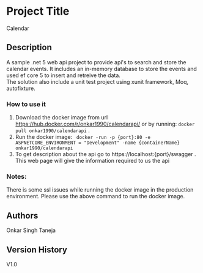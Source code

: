 # Project Title
Calendar
## Description
A sample .net 5 web api project to provide api's to search and store the calendar events. It includes an in-memory database to store the events and used ef core 5 to insert and retreive the data.  
The solution also include a unit test project using xunit framework, Moq, autofixture.
### How to use it
1. Download the docker image from url  https://hub.docker.com/r/onkar1990/calendarapi/ or  by running: `docker pull onkar1990/calendarapi` .
2. Run the docker image: ` docker -run -p {port}:80 -e ASPNETCORE_ENVIRONMENT = "Development" -name {containerName} onkar1990/calendarapi`
3. To get description about the api go to https://localhost:{port}/swagger . This web page will give the information required to us the api
### Notes: 
There is some ssl issues while running the docker image in the production environment. Please use the above command to run the docker image.
## Authors
Onkar Singh Taneja
## Version History
V1.0
